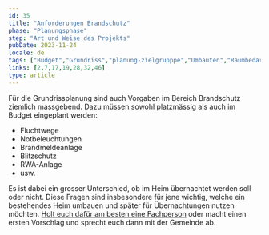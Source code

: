 ```yaml
---
id: 35
title: "Anforderungen Brandschutz"
phase: "Planungsphase"
step: "Art und Weise des Projekts"
pubDate: 2023-11-24
locale: de
tags: ["Budget","Grundriss","planung-zielgrupppe","Umbauten","Raumbedarf"]
links: [2,7,17,19,28,32,46]
type: article
---
```


Für die Grundrissplanung sind auch Vorgaben im Bereich Brandschutz ziemlich massgebend. Dazu müssen sowohl platzmässig als auch im Budget eingeplant werden: 

- Fluchtwege
- Notbeleuchtungen
- Brandmeldeanlage
- Blitzschutz
- RWA-Anlage 
- usw.  

Es ist dabei ein grosser Unterschied, ob im Heim übernachtet werden soll oder nicht. Diese Fragen sind insbesondere für jene wichtig, welche ein bestehendes Heim umbauen und später für Übernachtungen nutzen möchten. [Holt euch dafür am besten eine Fachperson](./beizug-fachpersonen) oder macht einen ersten Vorschlag und sprecht euch dann mit der Gemeinde ab.
